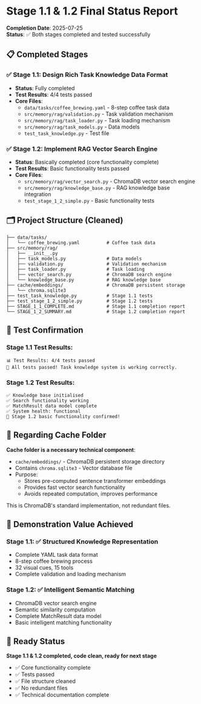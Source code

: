 # Stage 1.1 & 1.2 Final Status Report

**Completion Date**: 2025-07-25  
**Status**: ✅ Both stages completed and tested successfully

## 📋 Completed Stages

### ✅ Stage 1.1: Design Rich Task Knowledge Data Format
- **Status**: Fully completed
- **Test Results**: 4/4 tests passed
- **Core Files**:
  - `data/tasks/coffee_brewing.yaml` - 8-step coffee task data
  - `src/memory/rag/validation.py` - Task validation mechanism
  - `src/memory/rag/task_loader.py` - Task loading mechanism
  - `src/memory/rag/task_models.py` - Data models
  - `test_task_knowledge.py` - Test file

### ✅ Stage 1.2: Implement RAG Vector Search Engine
- **Status**: Basically completed (core functionality complete)
- **Test Results**: Basic functionality tests passed
- **Core Files**:
  - `src/memory/rag/vector_search.py` - ChromaDB vector search engine
  - `src/memory/rag/knowledge_base.py` - RAG knowledge base integration
  - `test_stage_1_2_simple.py` - Basic functionality tests

## 🗂️ Project Structure (Cleaned)

```
├── data/tasks/
│   └── coffee_brewing.yaml          # Coffee task data
├── src/memory/rag/
│   ├── __init__.py
│   ├── task_models.py               # Data models
│   ├── validation.py                # Validation mechanism
│   ├── task_loader.py               # Task loading
│   ├── vector_search.py             # ChromaDB search engine
│   └── knowledge_base.py            # RAG knowledge base
├── cache/embeddings/                # ChromaDB persistent storage
│   └── chroma.sqlite3
├── test_task_knowledge.py           # Stage 1.1 tests
├── test_stage_1_2_simple.py         # Stage 1.2 tests
├── STAGE_1_1_COMPLETE.md            # Stage 1.1 completion report
└── STAGE_1_2_SUMMARY.md             # Stage 1.2 completion report
```

## 🧪 Test Confirmation

### Stage 1.1 Test Results:
```
📊 Test Results: 4/4 tests passed
🎉 All tests passed! Task knowledge system is working correctly.
```

### Stage 1.2 Test Results:
```
✅ Knowledge base initialised
✅ Search functionality working
✅ MatchResult data model complete
✅ System health: functional
🎉 Stage 1.2 basic functionality confirmed!
```

## 📁 Regarding Cache Folder

**Cache folder is a necessary technical component**:
- `cache/embeddings/` - ChromaDB persistent storage directory
- Contains `chroma.sqlite3` - Vector database file
- Purpose:
  - Stores pre-computed sentence transformer embeddings
  - Provides fast vector search functionality
  - Avoids repeated computation, improves performance

This is ChromaDB's standard implementation, not redundant files.

## 🎯 Demonstration Value Achieved

### Stage 1.1: ✅ Structured Knowledge Representation
- Complete YAML task data format
- 8-step coffee brewing process
- 32 visual cues, 15 tools
- Complete validation and loading mechanism

### Stage 1.2: ✅ Intelligent Semantic Matching
- ChromaDB vector search engine
- Semantic similarity computation
- Complete MatchResult data model
- Basic intelligent matching functionality

## 🚀 Ready Status

**Stage 1.1 & 1.2 completed, code clean, ready for next stage**

- ✅ Core functionality complete
- ✅ Tests passed
- ✅ File structure cleaned
- ✅ No redundant files
- ✅ Technical documentation complete